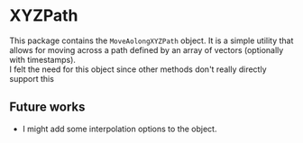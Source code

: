 # XYZPath
This package contains the `MoveAolongXYZPath` object. It is a simple utility that allows for moving across a path defined by an array of vectors (optionally with timestamps).  
I felt the need for this object since other methods don't really directly support this 

## Future works
- I might add some interpolation options to the object.
